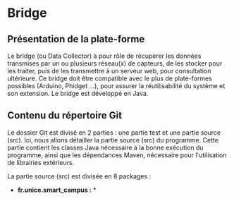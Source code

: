Bridge
======

Présentation de la plate-forme
---------

Le bridge (ou Data Collector) à pour rôle de récupèrer les données transmises par un ou plusieurs réseau(x) de capteurs,
de les stocker pour les traiter, puis de les transmettre à un serveur web, pour consultation ultérieure. 
Ce bridge doit être compatible avec le plus de plate-formes possibles (Arduino, Phidget ...), pour assurer la réutilisabilité
du système et son extension. 
Le bridge est développé en Java. 

Contenu du répertoire Git
---------

Le dossier Git est divisé en 2 parties : une partie test et une partie source (src). Ici, nous allons détailler la partie
source (src) du programme. 
Cette partie contient les classes Java nécessaire à la bonne exécution du programme, ainsi que les dépendances Maven, 
nécessaire pour l'utilisation de librairies extérieurs. 

La partie source (src) est divisée en 8 packages : 
* __fr.unice.smart_campus :__
    *
